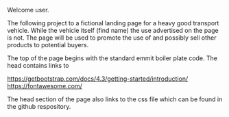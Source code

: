 

Welcome user.

The following project to a fictional landing page for a heavy good transport vehicle. While the vehicle itself (find name) the use advertised on the page is not. The page will be used to promote the use of and possibly sell other products to potential buyers.

The top of the page begins with the standard emmit boiler plate code. The head contains links to

https://getbootstrap.com/docs/4.3/getting-started/introduction/ https://fontawesome.com/

The head section of the page also links to the css file which can be found in the github respository.
